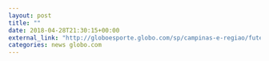 ```yaml
---
layout: post
title: ""
date: 2018-04-28T21:30:15+00:00
external_link: "http://globoesporte.globo.com/sp/campinas-e-regiao/futebol/brasileirao-serie-b/jogo/28-04-2018/ponte-preta-londrina/"
categories: news globo.com
---
```

